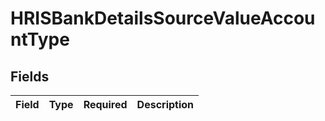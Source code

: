 # HRISBankDetailsSourceValueAccountType


## Fields

| Field       | Type        | Required    | Description |
| ----------- | ----------- | ----------- | ----------- |